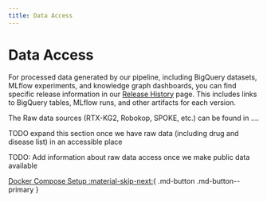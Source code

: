 ```yaml
---
title: Data Access
---
```


# Data Access

For processed data generated by our pipeline, including BigQuery datasets, MLflow experiments, and knowledge graph dashboards, you can find specific release information in our [Release History](../../releases/release_history.md) page. This includes links to BigQuery tables, MLflow runs, and other artifacts for each version.

The Raw data sources (RTX-KG2, Robokop, SPOKE, etc.) can be found in ....

TODO expand this section once we have raw data (including drug and disease list) in an accessible place

TODO: Add information about raw data access once we make public data available

[Docker Compose Setup :material-skip-next:](./docker_compose.md){ .md-button .md-button--primary }